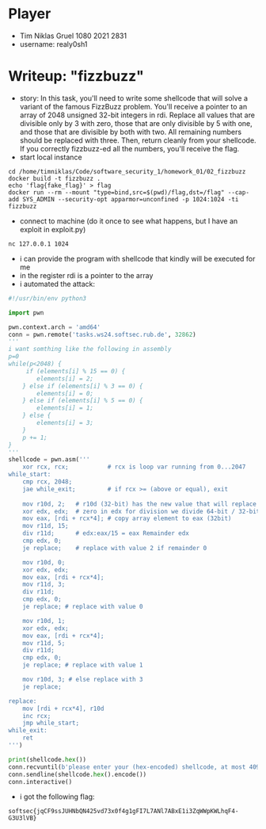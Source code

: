 # Player
- Tim Niklas Gruel 1080 2021 2831
- username: realy0sh1

# Writeup: "fizzbuzz"
- story: In this task, you'll need to write some shellcode that will solve a variant of the famous FizzBuzz problem. You'll receive a pointer to an array of 2048 unsigned 32-bit integers in rdi. Replace all values that are divisible only by 3 with zero, those that are only divisible by 5 with one, and those that are divisible by both with two. All remaining numbers should be replaced with three.
Then, return cleanly from your shellcode. If you correctly fizzbuzz-ed all the numbers, you'll receive the flag. 
- start local instance
```
cd /home/timniklas/Code/software_security_1/homework_01/02_fizzbuzz
docker build -t fizzbuzz .
echo 'flag{fake_flag}' > flag
docker run --rm --mount "type=bind,src=$(pwd)/flag,dst=/flag" --cap-add SYS_ADMIN --security-opt apparmor=unconfined -p 1024:1024 -ti fizzbuzz
```
- connect to machine (do it once to see what happens, but I have an exploit in exploit.py)
```
nc 127.0.0.1 1024
```
- i can provide the program with shellcode that kindly will be executed for me
- in the register rdi is a pointer to the array
- i automated the attack:
```python
#!/usr/bin/env python3

import pwn

pwn.context.arch = 'amd64'
conn = pwn.remote('tasks.ws24.softsec.rub.de', 32862)
'''
i want somthing like the following in assembly
p=0
while(p<2048) {
     if (elements[i] % 15 == 0) {
        elements[i] = 2;
    } else if (elements[i] % 3 == 0) {
        elements[i] = 0;
    } else if (elements[i] % 5 == 0) {
        elements[i] = 1;
    } else {
        elements[i] = 3;
    }
    p += 1;
}
'''
shellcode = pwn.asm('''
    xor rcx, rcx;           # rcx is loop var running from 0...2047                    
while_start:
    cmp rcx, 2048;
    jae while_exit;         # if rcx >= (above or equal), exit  
    
    mov r10d, 2;   # r10d (32-bit) has the new value that will replace previous  
    xor edx, edx;  # zero in edx for division we divide 64-bit / 32-bit = 32-bit                                   
    mov eax, [rdi + rcx*4]; # copy array element to eax (32bit)
    mov r11d, 15;
    div r11d;      # edx:eax/15 = eax Remainder edx
    cmp edx, 0;
    je replace;    # replace with value 2 if remainder 0                   

    mov r10d, 0; 
    xor edx, edx; 
    mov eax, [rdi + rcx*4];
    mov r11d, 3;
    div r11d;
    cmp edx, 0;
    je replace; # replace with value 0

    mov r10d, 1;  
    xor edx, edx;    
    mov eax, [rdi + rcx*4];
    mov r11d, 5;
    div r11d;
    cmp edx, 0;
    je replace; # replace with value 1

    mov r10d, 3; # else replace with 3
    je replace;                        

replace:
    mov [rdi + rcx*4], r10d   
    inc rcx;
    jmp while_start;
while_exit:
    ret       
''')

print(shellcode.hex())
conn.recvuntil(b'please enter your (hex-encoded) shellcode, at most 4096 bytes:')
conn.sendline(shellcode.hex().encode())
conn.interactive()
```
- i got the following flag:
```
softsec{jqCF9ssJUHNbQN425vd73x0f4g1gFI7L7ANl7ABxE1i3ZqWWpKWLhqF4-G3U3lVB}
```
